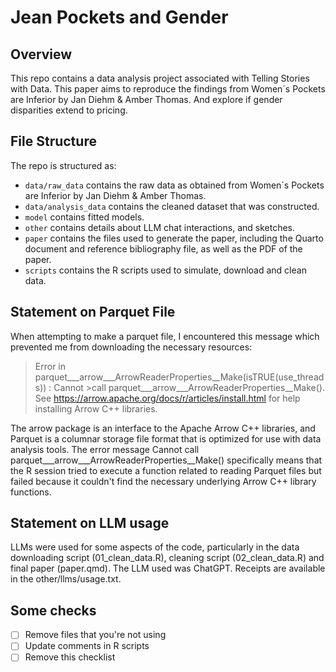 # Jean Pockets and Gender

## Overview

This repo contains a data analysis project associated with Telling Stories with Data. This paper aims to reproduce the findings from Women´s Pockets are Inferior by Jan Diehm & Amber Thomas. And explore if gender disparities extend to pricing. 


## File Structure

The repo is structured as:

-   `data/raw_data` contains the raw data as obtained from Women´s Pockets are Inferior by Jan Diehm & Amber Thomas.
-   `data/analysis_data` contains the cleaned dataset that was constructed.
-   `model` contains fitted models. 
-   `other` contains details about LLM chat interactions, and sketches.
-   `paper` contains the files used to generate the paper, including the Quarto document and reference bibliography file, as well as the PDF of the paper. 
-   `scripts` contains the R scripts used to simulate, download and clean data.

## Statement on Parquet File
When attempting to make a parquet file, I encountered this message which prevented me from downloading the necessary resources:

>Error in parquet___arrow___ArrowReaderProperties__Make(isTRUE(use_threads)) : Cannot >call parquet___arrow___ArrowReaderProperties__Make(). See https://arrow.apache.org/docs/r/articles/install.html for help installing Arrow C++ libraries.

The arrow package is an interface to the Apache Arrow C++ libraries, and Parquet is a columnar storage file format that is optimized for use with data analysis tools. The error message Cannot call parquet___arrow___ArrowReaderProperties__Make() specifically means that the R session tried to execute a function related to reading Parquet files but failed because it couldn't find the necessary underlying Arrow C++ library functions.

## Statement on LLM usage

LLMs were used for some aspects of the code, particularly in the data downloading script (01_clean_data.R), cleaning script (02_clean_data.R) and final paper (paper.qmd). The LLM used was ChatGPT. Receipts are available in the other/llms/usage.txt.


## Some checks

- [ ] Remove files that you're not using
- [ ] Update comments in R scripts
- [ ] Remove this checklist